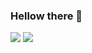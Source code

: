 ### Hellow there 👋



![](http://github-profile-summary-cards.vercel.app/api/cards/profile-details?username=nazartsap&theme=default)
![](http://github-profile-summary-cards.vercel.app/api/cards/repos-per-language?username=nazartsap&theme=default)

